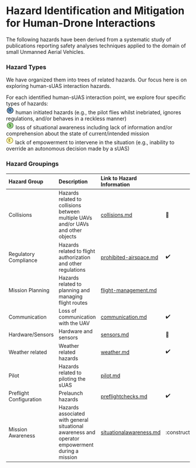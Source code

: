 # Hazard Identification and Mitigation for Human-Drone Interactions

The following hazards have been derived from a systematic study of publications reporting safety analyses techniques applied to the domain of small Unmanned Aerial Vehicles. 

### Hazard Types

We have organized them into trees of related hazards. Our focus here is on exploring human-sUAS interaction hazards. 

For each identified human-sUAS interaction point, we explore four specific types of hazards: 
<br>![](human-interaction-hazards/icons/h-icon.PNG) human initiated hazards (e.g., the pilot flies whilst inebriated, ignores regulations, and/or behaves in a reckless manner)
<br> ![](human-interaction-hazards/icons/s-icon.PNG) loss of situational awareness including lack of information and/or comprehension about the state of current/intended mission 
<br> ![](human-interaction-hazards/icons/e-icon.PNG) lack of empowerment to intervene in the situation (e.g., inability to override an autonomous decision made by a sUAS)

### Hazard Groupings

| Hazard Group | Description |Link to Hazard Information ||
|:--|:--| :--|:--|
|Collisions| Hazards related to collisions between multiple UAVs and/or UAVs and other objects|[collisions.md](human-interaction-hazards/collisions.md)|:construction:|
|Regulatory Compliance| Hazards related to flight authorization and other regulations|[prohibited-airspace.md](human-interaction-hazards/prohibited-airspace.md)|:heavy_check_mark:|
|Mission Planning| Hazards related to planning and managing flight routes |[flight-management.md](human-interaction-hazards/flight-management.md)||
|Communication| Loss of communication with the UAV |[communication.md](human-interaction-hazards/communication.md)|:heavy_check_mark:||
|Hardware/Sensors| Hardware and sensors |[sensors.md](human-interaction-hazards/sensors.md)|:construction:|
|Weather related| Weather related hazards |[weather.md](human-interaction-hazards/weather.md)|:heavy_check_mark:||
|Pilot| Hazards related to piloting the sUAS |[pilot.md](human-interaction-hazards/pilot.md)||
|Preflight Configuration|Prelaunch hazards|[preflightchecks.md](human-interaction-hazards/preflightchecks.md)|:heavy_check_mark:|
|Mission Awareness|Hazards associated with general situational awareness and operator empowerment during a mission| [situationalawareness.md](human-interaction-hazards/situationalawareness.md)|:construction||




